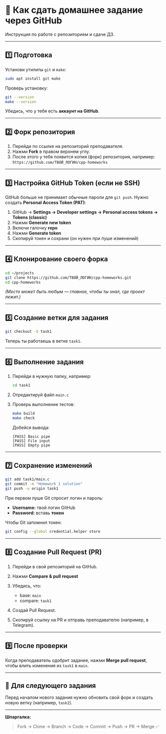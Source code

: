 # 🧭 Как сдать домашнее задание через GitHub
Инструкция по работе с репозиторием и сдаче ДЗ.

---

## 1️⃣ Подготовка

Установи утилиты `git` и `make`:

```bash
sudo apt install git make
````

Проверь установку:

```bash
git --version
make --version
```

Убедись, что у тебя есть **аккаунт на GitHub**.

---

## 2️⃣ Форк репозитория

1. Перейди по ссылке на репозиторий преподавателя.
2. Нажми **Fork** в правом верхнем углу.
3. После этого у тебя появится копия (форк) репозитория, например:
   `https://github.com/ТВОЙ_ЛОГИН/cpp-homeworks`

---

## 3️⃣ Настройка GitHub Token (если не SSH)

GitHub больше не принимает обычные пароли для `git push`.
Нужно создать **Personal Access Token (PAT)**:

1. GitHub → **Settings → Developer settings → Personal access tokens → Tokens (classic)**
2. Нажми **Generate new token**
3. Включи галочку **repo**
4. Нажми **Generate token**
5. Скопируй токен и сохрани (он нужен при пуше изменений)

---

## 4️⃣ Клонирование своего форка

```bash
cd ~/projects
git clone https://github.com/ТВОЙ_ЛОГИН/cpp-homeworks.git
cd cpp-homeworks
```

*(Место может быть любым — главное, чтобы ты знал, где проект лежит.)*

---

## 5️⃣ Создание ветки для задания

```bash
git checkout -b task1
```

Теперь ты работаешь в ветке `task1`.

---

## 6️⃣ Выполнение задания

1. Перейди в нужную папку, например:

   ```bash
   cd task1
   ```
2. Отредактируй файл `main.c`
3. Проверь выполнение тестов:

   ```bash
   make build
   make check
   ```

   Добейся вывода:

   ```
   [PASS] Basic pipe
   [PASS] File input
   [PASS] Empty pipe
   ```

---

## 7️⃣ Сохранение изменений

```bash
git add task1/main.c
git commit -m "Homework 1 solution"
git push -u origin task1
```

При первом пуше Git спросит логин и пароль:

* **Username:** твой логин GitHub
* **Password:** вставь **токен**

Чтобы Git запомнил токен:

```bash
git config --global credential.helper store
```

---

## 8️⃣ Создание Pull Request (PR)

1. Перейди в свой репозиторий на GitHub.
2. Нажми **Compare & pull request**
3. Убедись, что:

   * base: `main`
   * compare: `task1`
4. Создай Pull Request.
5. Скопируй ссылку на PR и отправь преподавателю (например, в Telegram).

---

## 9️⃣ После проверки

Когда преподаватель одобрит задание, нажми **Merge pull request**, чтобы влить изменения из `task1` в `main`.

---

## 🔁 Для следующего задания

Перед началом нового задания нужно обновить свой форк и создать новую ветку (например, `task2`).

---

**Шпаргалка:**

> Fork → Clone → Branch → Code → Commit → Push → PR → Merge ✅
